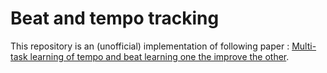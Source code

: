 # Beat and tempo tracking

This repository is an (unofficial) implementation of following paper : [Multi-task learning of tempo and beat learning one the improve the other](https://archives.ismir.net/ismir2019/paper/000058.pdf).

